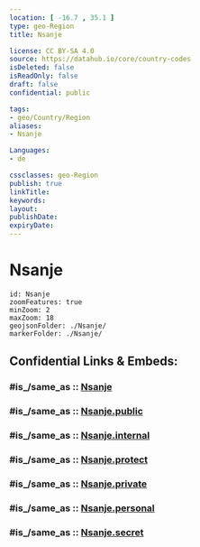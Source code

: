 ```yaml
---
location: [ -16.7 , 35.1 ] 
type: geo-Region
title: Nsanje

license: CC BY-SA 4.0
source: https://datahub.io/core/country-codes
isDeleted: false
isReadOnly: false
draft: false
confidential: public

tags:
- geo/Country/Region
aliases:
- Nsanje

Languages:
- de

cssclasses: geo-Region
publish: true
linkTitle: 
keywords: 
layout: 
publishDate: 
expiryDate: 
---
```


# Nsanje

```leaflet
id: Nsanje
zoomFeatures: true 
minZoom: 2 
maxZoom: 18
geojsonFolder: ./Nsanje/
markerFolder: ./Nsanje/
```


## Confidential Links & Embeds: 

### #is_/same_as :: [Nsanje](/_Standards/Earth/Continent/Africa/Africa~East/Malawi/Districts~Malawi/Nsanje.md) 

### #is_/same_as :: [Nsanje.public](/_public/Earth/Continent/Africa/Africa~East/Malawi/Districts~Malawi/Nsanje.public.md) 

### #is_/same_as :: [Nsanje.internal](/_internal/Earth/Continent/Africa/Africa~East/Malawi/Districts~Malawi/Nsanje.internal.md) 

### #is_/same_as :: [Nsanje.protect](/_protect/Earth/Continent/Africa/Africa~East/Malawi/Districts~Malawi/Nsanje.protect.md) 

### #is_/same_as :: [Nsanje.private](/_private/Earth/Continent/Africa/Africa~East/Malawi/Districts~Malawi/Nsanje.private.md) 

### #is_/same_as :: [Nsanje.personal](/_personal/Earth/Continent/Africa/Africa~East/Malawi/Districts~Malawi/Nsanje.personal.md) 

### #is_/same_as :: [Nsanje.secret](/_secret/Earth/Continent/Africa/Africa~East/Malawi/Districts~Malawi/Nsanje.secret.md)


